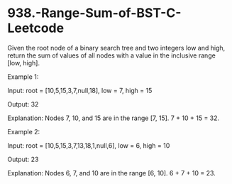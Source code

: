 # 938.-Range-Sum-of-BST-C-Leetcode


Given the root node of a binary search tree and two integers low and high, return the sum of values of all nodes with a value in the inclusive range [low, high].

 

Example 1:


Input: root = [10,5,15,3,7,null,18], low = 7, high = 15


Output: 32


Explanation: Nodes 7, 10, and 15 are in the range [7, 15]. 7 + 10 + 15 = 32.


Example 2:


Input: root = [10,5,15,3,7,13,18,1,null,6], low = 6, high = 10


Output: 23


Explanation: Nodes 6, 7, and 10 are in the range [6, 10]. 6 + 7 + 10 = 23.
